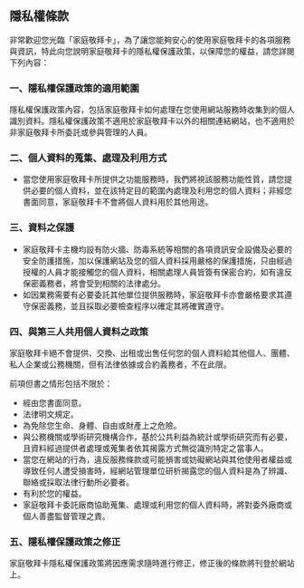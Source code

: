 ## 隱私權條款

非常歡迎您光臨「家庭敬拜卡」，為了讓您能夠安心的使用家庭敬拜卡的各項服務與資訊，特此向您說明家庭敬拜卡的隱私權保護政策，以保障您的權益，請您詳閱下列內容：

### 一、隱私權保護政策的適用範圍  

隱私權保護政策內容，包括家庭敬拜卡如何處理在您使用網站服務時收集到的個人識別資料。隱私權保護政策不適用於家庭敬拜卡以外的相關連結網站，也不適用於非家庭敬拜卡所委託或參與管理的人員。

### 二、個人資料的蒐集、處理及利用方式

*   當您使用家庭敬拜卡所提供之功能服務時，我們將視該服務功能性質，請您提供必要的個人資料，並在該特定目的範圍內處理及利用您的個人資料；非經您書面同意，家庭敬拜卡不會將個人資料用於其他用途。

### 三、資料之保護

*   家庭敬拜卡主機均設有防火牆、防毒系統等相關的各項資訊安全設備及必要的安全防護措施，加以保護網站及您的個人資料採用嚴格的保護措施，只由經過授權的人員才能接觸您的個人資料，相關處理人員皆簽有保密合約，如有違反保密義務者，將會受到相關的法律處分。
*   如因業務需要有必要委託其他單位提供服務時，家庭敬拜卡亦會嚴格要求其遵守保密義務，並且採取必要檢查程序以確定其將確實遵守。

### 四、與第三人共用個人資料之政策

家庭敬拜卡絕不會提供、交換、出租或出售任何您的個人資料給其他個人、團體、私人企業或公務機關，但有法律依據或合約義務者，不在此限。

前項但書之情形包括不限於：

*   經由您書面同意。
*   法律明文規定。
*   為免除您生命、身體、自由或財產上之危險。
*   與公務機關或學術研究機構合作，基於公共利益為統計或學術研究而有必要，且資料經過提供者處理或蒐集者依其揭露方式無從識別特定之當事人。
*   當您在網站的行為，違反服務條款或可能損害或妨礙網站與其他使用者權益或導致任何人遭受損害時，經網站管理單位研析揭露您的個人資料是為了辨識、聯絡或採取法律行動所必要者。
*   有利於您的權益。
*   家庭敬拜卡委託廠商協助蒐集、處理或利用您的個人資料時，將對委外廠商或個人善盡監督管理之責。

### 五、隱私權保護政策之修正

家庭敬拜卡隱私權保護政策將因應需求隨時進行修正，修正後的條款將刊登於網站上。

